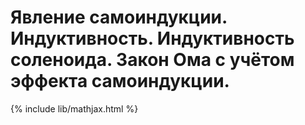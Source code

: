 # Явление самоиндукции. Индуктивность. Индуктивность соленоида. Закон Ома с учётом эффекта самоиндукции.

{% include lib/mathjax.html %}

